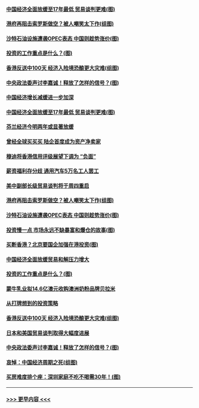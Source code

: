 #### [中国经济全面放缓至17年最低 贸易谈判更难(图)](../pages/p5/907648.md?t=09171822) 
#### [港府再阻击索罗斯做空？被人嘲笑太下作(组图)](../pages/p5/907637.md?t=09171822) 
#### [沙特石油设施遭袭OPEC表态 中国则趁势涨价(图)](../pages/p5/907570.md?t=09171822) 
#### [投资的工作重点是什么？(图)](../pages/p5/907561.md?t=09171822) 
#### [香港反送中100天 经济入险境恐酿更大灾难(组图)](../pages/p5/907533.md?t=09171822) 
#### [中央政法委声讨李嘉诚！释放了怎样的信号？(图)](../pages/p5/907522.md?t=09171822) 
#### [中国经济增长减缓进一步加深](../pages/p5/907649.md?t=09171822) 
#### [中国经济全面放缓至17年最低 贸易谈判更难(图)](../pages/p5/907648.md?t=09171822) 
#### [芬兰经济今明两年或显著放缓](../pages/p5/907643.md?t=09171822) 
#### [曾经全球买买买 陆企首度成为资产净卖家](../pages/p5/907641.md?t=09171822) 
#### [穆迪将香港信用评级展望下调为 “负面”](../pages/p5/907640.md?t=09171822) 
#### [薪资福利存分歧 通用汽车5万名工人罢工](../pages/p5/907639.md?t=09171822) 
#### [美中副部长级贸易谈判将于周四重启](../pages/p5/907638.md?t=09171822) 
#### [港府再阻击索罗斯做空？被人嘲笑太下作(组图)](../pages/p5/907637.md?t=09171822) 
#### [沙特石油设施遭袭OPEC表态 中国则趁势涨价(图)](../pages/p5/907570.md?t=09171822) 
#### [投资慢一点 市场永远不缺暴富和爆仓的故事(图)](../pages/p5/907564.md?t=09171822) 
#### [买断香港？北京要国企加强在港投资(图)](../pages/p5/907582.md?t=09171822) 
#### [中国经济全面放缓贸易和解压力增大](../pages/p5/907579.md?t=09171822) 
#### [投资的工作重点是什么？(图)](../pages/p5/907561.md?t=09171822) 
#### [蒙牛乳业拟14.6亿澳元收购澳洲奶粉品牌贝拉米](../pages/p5/907571.md?t=09171822) 
#### [从打牌想到的投资策略](../pages/p5/907563.md?t=09171822) 
#### [香港反送中100天 经济入险境恐酿更大灾难(组图)](../pages/p5/907533.md?t=09171822) 
#### [日本和美国贸易谈判取得大幅度进展](../pages/p5/907527.md?t=09171822) 
#### [中央政法委声讨李嘉诚！释放了怎样的信号？(图)](../pages/p5/907522.md?t=09171822) 
#### [哀悼：中国经济周期之死(组图)](../pages/p5/907455.md?t=09171822) 
#### [买房难度排个座：深圳家庭不吃不喝需30年！(图)](../pages/p5/907463.md?t=09171822) 

----
#### [ >>> 更早内容 <<< ](../indexes/p5-earlier.md)
